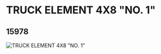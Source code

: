 # TRUCK ELEMENT 4X8 "NO. 1"
## 15978
![TRUCK ELEMENT 4X8 "NO. 1"](https://lc-www-live-s.legocdn.com/media/bricks/5/2/6056604.jpg)